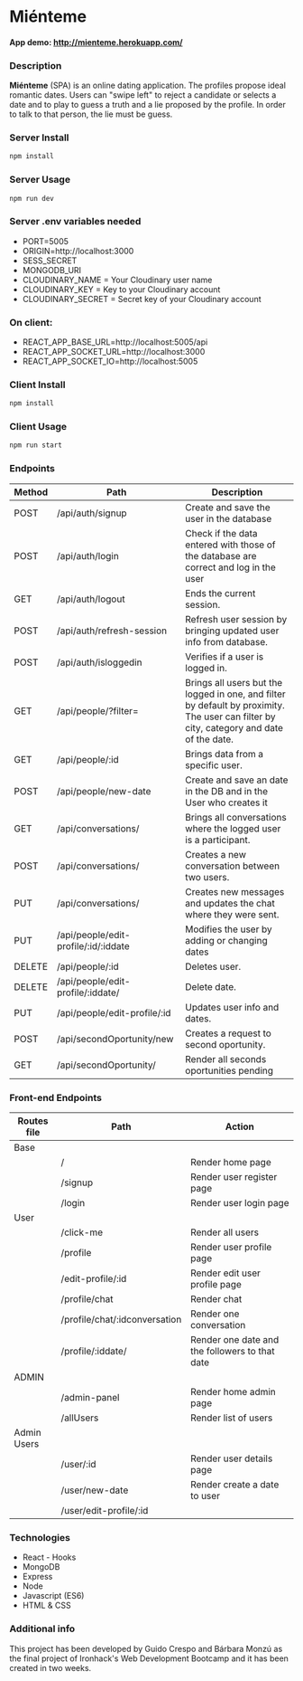 # Miénteme

#### App demo: http://mienteme.herokuapp.com/

### Description

**Miénteme** (SPA) is an online dating application. The profiles propose ideal romantic dates. Users can "swipe left" to reject a candidate or selects a date and  to play to guess a truth and a lie proposed by the profile. In order to talk to that person, the lie must be guess.

### Server Install

```sh
npm install
```

### Server Usage

```sh
npm run dev
```


### Server .env variables needed

- PORT=5005
- ORIGIN=http://localhost:3000
- SESS_SECRET
- MONGODB_URI
- CLOUDINARY_NAME = Your Cloudinary user name
- CLOUDINARY_KEY = Key to your Cloudinary account
- CLOUDINARY_SECRET = Secret key of your Cloudinary account


### On client:

- REACT_APP_BASE_URL=http://localhost:5005/api
- REACT_APP_SOCKET_URL=http://localhost:3000
- REACT_APP_SOCKET_IO=http://localhost:5005


### Client Install

```sh
npm install
```

### Client Usage

```sh
npm run start
```


### Endpoints

|	Method	|	Path	|	Description	|
|	-	|	-	|	-	|
|	POST	|	/api/auth/signup	|	Create and save the user in the database	|
|	POST	|	/api/auth/login	|	Check if the data entered with those of the database are correct and log in the user
|	GET	|	/api/auth/logout	|	Ends the current session.	|
|	POST	|	/api/auth/refresh-session	|	Refresh user session by bringing updated user info from database.	|
|	POST	|	/api/auth/isloggedin	|	Verifies if a user is logged in.	|
|	GET	|	/api/people/?filter=	|	Brings all users but the logged in one, and filter by default by proximity. The user can filter by city, category and date of the date.	|
|	GET	|	/api/people/:id	|	Brings data from a specific user.	|
|	POST	|	/api/people/new-date	|	Create and save an date in the DB and in the User who creates it	|
|	GET	|	/api/conversations/	|	Brings all conversations where the logged user is a participant.	|
|	POST	|	/api/conversations/	|	Creates a new conversation between two users.	|
|	PUT	|	/api/conversations/	|	Creates new messages and updates the chat where they were sent.	|
|	PUT	|	/api/people/edit-profile/:id/:iddate	|	Modifies the user by adding or changing dates	|
|	DELETE	|	/api/people/:id	|	Deletes user.	|
|	DELETE	|	/api/people/edit-profile/:iddate/	|	Delete date.	|
|	PUT	|	/api/people/edit-profile/:id	|	Updates user info and dates.	|
|	POST	|	/api/secondOportunity/new	|	Creates a request to second oportunity.	|
|	GET	|	/api/secondOportunity/	|	Render all seconds oportunities pending	|

### Front-end Endpoints

| Routes file | Path                       | Action                                            | 
| ----------- | -------------------------- |-------------------------------------------------- |
| Base 
|             | /                          | Render home page                            |
|             | /signup                  | Render user register page                     |
|             | /login            | Render user login page                               |
| User 
|             | /click-me                  | Render all users                                    |
|             | /profile                    | Render user profile  page                  |
|             | /edit-profile/:id         | Render edit user profile page                |
|             | /profile/chat                 | Render chat                              |
|             | /profile/chat/:idconversation                 | Render one conversation  |
|             | /profile/:iddate/                | Render one date and the followers to that date  |
| ADMIN
|             | /admin-panel               | Render home admin page                       |
|             | /allUsers            | Render list of users                               |
| Admin Users
|             | /user/:id                  | Render user details page                         |
|             | /user/new-date               | Render create a date to user                           |
|             | /user/edit-profile/:id           |                           |



### Technologies

- React - Hooks
- MongoDB
- Express
- Node
- Javascript (ES6)
- HTML & CSS


### Additional info

This project has been developed by Guido Crespo and Bárbara Monzú as the final project of Ironhack's Web Development Bootcamp and it has been created in two weeks.
